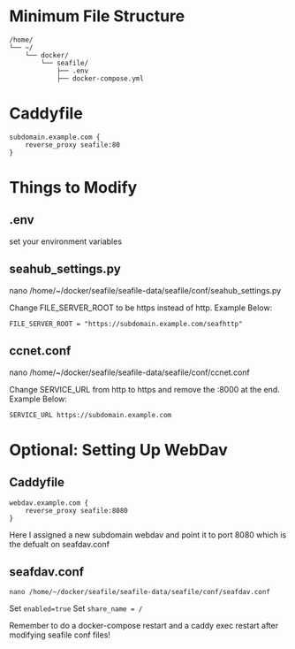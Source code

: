 # Minimum File Structure
```
/home/
└── ~/
    └── docker/
        └── seafile/
            ├── .env
            ├── docker-compose.yml
```

# Caddyfile
```
subdomain.example.com {
	reverse_proxy seafile:80
}
```

# Things to Modify

## .env
set your environment variables

## seahub_settings.py
nano /home/~/docker/seafile/seafile-data/seafile/conf/seahub_settings.py

Change FILE_SERVER_ROOT to be https instead of http.
Example Below:
```
FILE_SERVER_ROOT = "https://subdomain.example.com/seafhttp"
```

## ccnet.conf
nano /home/~/docker/seafile/seafile-data/seafile/conf/ccnet.conf

Change SERVICE_URL from http to https and remove the :8000 at the end.
Example Below:
```
SERVICE_URL https://subdomain.example.com
```

# Optional: Setting Up WebDav

## Caddyfile
```
webdav.example.com {
	reverse_proxy seafile:8080
}
```
Here I assigned a new subdomain webdav and point it to port 8080 which is the defualt on seafdav.conf

## seafdav.conf
```
nano /home/~/docker/seafile/seafile-data/seafile/conf/seafdav.conf
```
Set ```enabled=true```
Set ```share_name = /```

Remember to do a docker-compose restart and a caddy exec restart after modifying seafile conf files!
